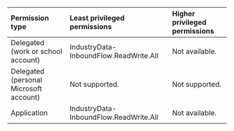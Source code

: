 |Permission type|Least privileged permissions|Higher privileged permissions|
|:---|:---|:---|
|Delegated (work or school account)|IndustryData-InboundFlow.ReadWrite.All|Not available.|
|Delegated (personal Microsoft account)|Not supported.|Not supported.|
|Application|IndustryData-InboundFlow.ReadWrite.All|Not available.|